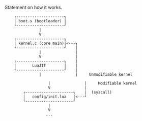 
Statement on how it works.


        ┌---------------------┐
        | boot.s (bootloader) |
        └---------------------┘
                   |
                   V
        ┌---------------------┐
        | kernel.c (core main)|<---┐
        └---------------------┘    |
                   |               |
                   V               |
        ┌---------------------┐    |
        |       LuaJIT        |    |
        └---------------------┘    |
                   |               |     Unmodifiable kernel
~~~~~~~~~~~~~~~~~~~~~~~~~~~~~~~~~~~~~~~~~~~~~~~~~~~~~~~~~~~~~~~~
                   |               |     Modifiable kernel
                   V               |
        ┌---------------------┐    |  (syscall)
        |   config/init.lua   |<---┘
        └---------------------┘
                   |
                   V
                  ...


